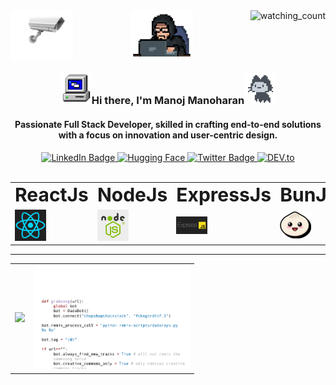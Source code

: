 <img src="./asset/camera.gif" align="left" width="100"/>
<img align="right" src="https://komarev.com/ghpvc/?username=manojconcept&color=brightgreen" alt="watching_count" />

<div id="header" align="center">
<img src="./asset/giphy.gif" width="100"/>
<h3><img src="/asset/24S2.gif" width="50"/>Hi there, I'm Manoj Manoharan<img src="/asset/mona-loading-dark-7701a7b97370.gif" width="50"/></h3>
<H4>Passionate Full Stack Developer, skilled in crafting end-to-end solutions with a focus on innovation and user-centric design.</H4>
<div id="badges">
  <a href="https://www.linkedin.com/in/manojconcept/">
    <img src="https://img.shields.io/badge/LinkedIn-blue?style=for-the-badge&logo=linkedin&logoColor=white" alt="LinkedIn Badge"/>
  </a>
   <a href="https://huggingface.co/manojconcept">
    <img src="https://huggingface.co/datasets/huggingface/badges/resolve/main/follow-me-on-HF-md-dark.svg" alt="Hugging Face"/>
  </a>
  <a href="https://twitter.com/MANOJCONCEPT">
    <img src="https://img.shields.io/badge/Twitter-blue?style=for-the-badge&logo=twitter&logoColor=white" alt="Twitter Badge"/>
  </a>
  <a href="https://dev.to/manojconcept" target="_blank"><img src="https://img.shields.io/badge/DEV-%230A0A0A.svg?&style=flat-square&logo=DEV.to&logoColor=white" alt="DEV.to"></a>
</div>
<br>
<table align="center" border="0">
 <tr>
    <!-- <td><b style="font-size:30px"></b></td> -->
    <td><b style="font-size:30px">ReactJs</b></td>
    <td><b style="font-size:30px">NodeJs</b></td>
    <td><b style="font-size:30px">ExpressJs</b></td>
    <td><b style="font-size:30px">BunJs</b></td>
    <td><b style="font-size:30px">MongoDB</b></td>
    <td><b style="font-size:30px">MySQL</b></td>
 </tr>
 <tr>
    <td>
    <a href="https://react.dev/" target="_blank">
    <img src="./asset/icons/matrix.webp" width="50"/>
    </a>
    </td>
    <td>
     <a href="https://nodejs.org/en" target="_blank">
    <img src="./asset/icons/node.jpg" width="50"/>
    </a>
    </td>
    <td>
     <a href="https://expressjs.com/" target="_blank">
    <img src="./asset/icons/expressjs.png" width="50"/>
    </a>
    </td>
    <td>
     <a href="https://bun.sh/" target="_blank">
    <img src="./asset/icons/bunjs.png" width="50"/>
    </a>
    </td>
    <td>
     <a href="https://www.mongodb.com/" target="_blank">
    <img src="./asset/icons/mongo_logo.jpg" width="50"/>
    </a>
    </td>
    <td>
     <a href="https://www.mysql.com/" target="_blank">
    <img src="./asset/icons/mysql.png" width="50"/>
    </a>
    </td>
    
 </tr>
</table>
<hr/>
<table align="center" border="0">
 <!-- <tr>
    <td><b style="font-size:30px">Title</b></td>
    <td><b style="font-size:30px">Title 2</b></td>
 </tr> -->
 <tr>
    <td>
<picture>
  <source
    srcset="https://github-readme-stats.vercel.app/api?username=manojconcept&show_icons=true&theme=dark"
    media="(prefers-color-scheme: dark)"
  />
  <source
    srcset="https://github-readme-stats.vercel.app/api?username=manojconcept&show_icons=true"
    media="(prefers-color-scheme: light), (prefers-color-scheme: no-preference)"
  />
  <img src="https://github-readme-stats.vercel.app/api?username=manojconcept&show_icons=true" />
</picture></td>
    <td>
     <img src="/asset/3BBS.gif" width="250"/>
    </td>
 </tr>
</table>
</div>




<!--
**manojconcept/manojconcept** is a ✨ _special_ ✨ repository because its `README.md` (this file) appears on your GitHub profile.

Here are some ideas to get you started:

- 🔭 I’m currently working on ...
- 🌱 I’m currently learning ...
- 👯 I’m looking to collaborate on ...
- 🤔 I’m looking for help with ...
- 💬 Ask me about ...
- 📫 How to reach me: ...
- 😄 Pronouns: ...
- ⚡ Fun fact: ...
-->
